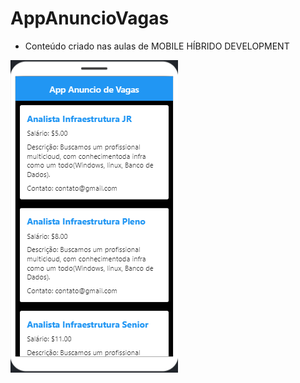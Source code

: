 # AppAnuncioVagas

- Conteúdo criado nas aulas de MOBILE HÍBRIDO DEVELOPMENT

![PRINT!](Anuncio.png)
